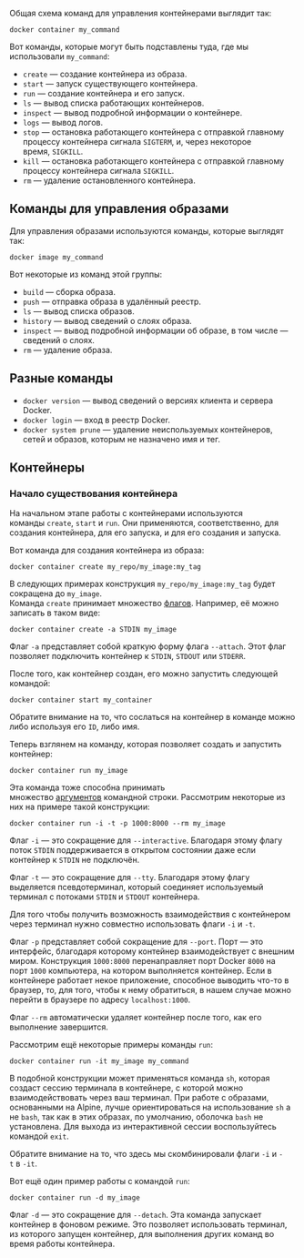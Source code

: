 Общая схема команд для управления контейнерами выглядит так:    

```
docker container my_command
```

  Вот команды, которые могут быть подставлены туда, где мы использовали `my_command`:  
  
- `create` — создание контейнера из образа.
- `start` — запуск существующего контейнера.
- `run` — создание контейнера и его запуск.
- `ls` — вывод списка работающих контейнеров.
- `inspect` — вывод подробной информации о контейнере.
- `logs` — вывод логов.
- `stop` — остановка работающего контейнера с отправкой главному процессу контейнера сигнала `SIGTERM`, и, через некоторое время, `SIGKILL`.
- `kill` — остановка работающего контейнера с отправкой главному процессу контейнера сигнала `SIGKILL`.
- `rm` — удаление остановленного контейнера.
## Команды для управления образами
Для управления образами используются команды, которые выглядят так:  
  
```
docker image my_command
```

  Вот некоторые из команд этой группы:  
- `build` — сборка образа.
- `push` — отправка образа в удалённый реестр.
- `ls` — вывод списка образов.
- `history` — вывод сведений о слоях образа.
- `inspect` — вывод подробной информации об образе, в том числе — сведений о слоях.
- `rm` — удаление образа.
## Разные команды
- `docker version` — вывод сведений о версиях клиента и сервера Docker.
- `docker login` — вход в реестр Docker.
- `docker system prune` — удаление неиспользуемых контейнеров, сетей и образов, которым не назначено имя и тег.

## Контейнеры  

### Начало существования контейнера  
На начальном этапе работы с контейнерами используются команды `create`, `start` и `run`. Они применяются, соответственно, для создания контейнера, для его запуска, и для его создания и запуска.  

Вот команда для создания контейнера из образа:
```
docker container create my_repo/my_image:my_tag
```
 
В следующих примерах конструкция `my_repo/my_image:my_tag` будет сокращена до `my_image`.  
Команда `create` принимает множество [флагов](https://docs.docker.com/engine/reference/commandline/container_create/). Например, её можно записать в таком виде:  
```
docker container create -a STDIN my_image
```

Флаг `-a` представляет собой краткую форму флага `--attach`. Этот флаг позволяет подключить контейнер к `STDIN`, `STDOUT` или `STDERR`.  
  
После того, как контейнер создан, его можно запустить следующей командой:  
```
docker container start my_container
```
  
Обратите внимание на то, что сослаться на контейнер в команде можно либо используя его `ID`, либо имя.  
  
Теперь взглянем на команду, которая позволяет создать и запустить контейнер:  
```
docker container run my_image
```

  
Эта команда тоже способна принимать множество [аргументов](https://docs.docker.com/engine/reference/commandline/container_run/) командной строки. Рассмотрим некоторые из них на примере такой конструкции:  
```
docker container run -i -t -p 1000:8000 --rm my_image
```
  
Флаг `-i` — это сокращение для `--interactive`. Благодаря этому флагу поток `STDIN` поддерживается в открытом состоянии даже если контейнер к `STDIN` не подключён.  
  
Флаг `-t` — это сокращение для `--tty`. Благодаря этому флагу выделяется псевдотерминал, который соединяет используемый терминал с потоками `STDIN` и `STDOUT` контейнера.  
  
Для того чтобы получить возможность взаимодействия с контейнером через терминал нужно совместно использовать флаги `-i` и `-t`.  
  
Флаг `-p` представляет собой сокращение для `--port`. Порт — это интерфейс, благодаря которому контейнер взаимодействует с внешним миром. Конструкция `1000:8000` перенаправляет порт Docker `8000` на порт `1000` компьютера, на котором выполняется контейнер. Если в контейнере работает некое приложение, способное выводить что-то в браузер, то, для того, чтобы к нему обратиться, в нашем случае можно перейти в браузере по адресу `localhost:1000`.  
  
Флаг `--rm` автоматически удаляет контейнер после того, как его выполнение завершится.  
  
Рассмотрим ещё некоторые примеры команды `run`:  
```
docker container run -it my_image my_command
```

В подобной конструкции может применяться команда `sh`, которая создаст сессию терминала в контейнере, с которой можно взаимодействовать через ваш терминал. При работе с образами, основанными на Alpine, лучше ориентироваться на использование `sh` а не `bash`, так как в этих образах, по умолчанию, оболочка `bash` не установлена. Для выхода из интерактивной сессии воспользуйтесь командой `exit`.  
  
Обратите внимание на то, что здесь мы скомбинировали флаги `-i` и `-t` в `-it`.  
  
Вот ещё один пример работы с командой `run`:  
```
docker container run -d my_image
```
  
Флаг `-d` — это сокращение для `--detach`. Эта команда запускает контейнер в фоновом режиме. Это позволяет использовать терминал, из которого запущен контейнер, для выполнения других команд во время работы контейнера.